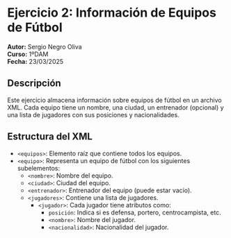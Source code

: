# Ejercicio 2: Información de Equipos de Fútbol

**Autor:** Sergio Negro Oliva  
**Curso:** 1ºDAM  
**Fecha:** 23/03/2025  

## Descripción  
Este ejercicio almacena información sobre equipos de fútbol en un archivo XML. Cada equipo tiene un nombre, una ciudad, un entrenador (opcional) y una lista de jugadores con sus posiciones y nacionalidades.  

## Estructura del XML  
- `<equipos>`: Elemento raíz que contiene todos los equipos.  
- `<equipo>`: Representa un equipo de fútbol con los siguientes subelementos:  
  - `<nombre>`: Nombre del equipo.  
  - `<ciudad>`: Ciudad del equipo.  
  - `<entrenador>`: Entrenador del equipo (puede estar vacío).  
  - `<jugadores>`: Contiene una lista de jugadores.  
    - `<jugador>`: Cada jugador tiene atributos como:  
      - `posición`: Indica si es defensa, portero, centrocampista, etc.  
      - `<nombre>`: Nombre del jugador.  
      - `<nacionalidad>`: Nacionalidad del jugador.  
